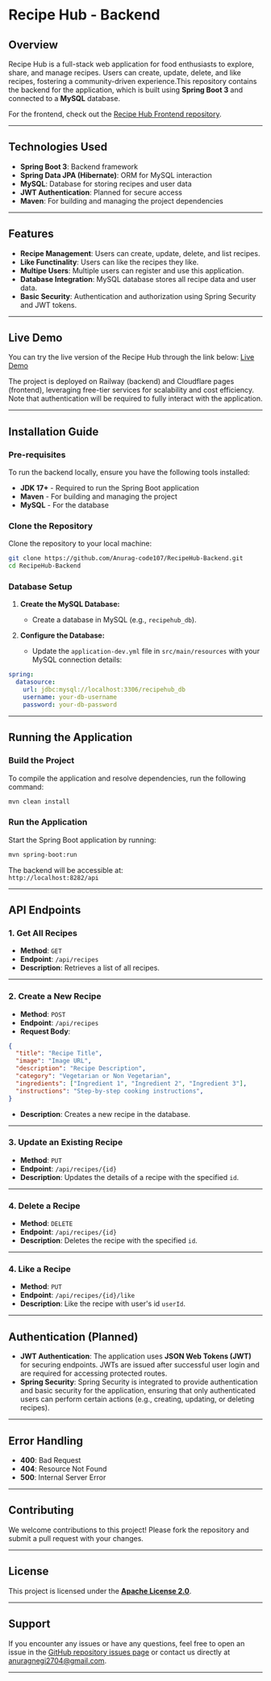 # **Recipe Hub - Backend**

## **Overview**

Recipe Hub is a full-stack web application for food enthusiasts to explore, share, and manage recipes. Users can create, update, delete, and like recipes, fostering a community-driven experience.This repository contains the backend for the application, which is built using **Spring Boot 3** and connected to a **MySQL** database.

For the frontend, check out the [Recipe Hub Frontend repository](https://github.com/Anurag-code107/RecipeHub-Frontend).

---

## **Technologies Used**

- **Spring Boot 3**: Backend framework
- **Spring Data JPA (Hibernate)**: ORM for MySQL interaction
- **MySQL**: Database for storing recipes and user data
- **JWT Authentication**: Planned for secure access
- **Maven**: For building and managing the project dependencies

---

## **Features**

- **Recipe Management**: Users can create, update, delete, and list recipes.
- **Like Functinality**: Users can like the recipes they like.
- **Multipe Users**: Multiple users can register and use this application.
- **Database Integration**: MySQL database stores all recipe data and user data.
- **Basic Security**: Authentication and authorization using Spring Security and JWT tokens.

---

## **Live Demo**

You can try the live version of the Recipe Hub through the link below:
[Live Demo](https://recipehub-cwd.pages.dev/)

The project is deployed on Railway (backend) and Cloudflare pages (frontend), leveraging free-tier services for scalability and cost efficiency.
Note that authentication will be required to fully interact with the application.

---

## **Installation Guide**

### **Pre-requisites**

To run the backend locally, ensure you have the following tools installed:

- **JDK 17+** - Required to run the Spring Boot application
- **Maven** - For building and managing the project
- **MySQL** - For the database

### **Clone the Repository**

Clone the repository to your local machine:

```bash
git clone https://github.com/Anurag-code107/RecipeHub-Backend.git
cd RecipeHub-Backend
```

### **Database Setup**

1. **Create the MySQL Database:**
   - Create a database in MySQL (e.g., `recipehub_db`).

2. **Configure the Database:**
   - Update the `application-dev.yml` file in `src/main/resources` with your MySQL connection details:

```yaml
spring:
  datasource:
    url: jdbc:mysql://localhost:3306/recipehub_db
    username: your-db-username
    password: your-db-password
```

---

## **Running the Application**

### **Build the Project**

To compile the application and resolve dependencies, run the following command:

```bash
mvn clean install
```

### **Run the Application**

Start the Spring Boot application by running:

```bash
mvn spring-boot:run
```

The backend will be accessible at:  
`http://localhost:8282/api`

---

## **API Endpoints**

### **1. Get All Recipes**
- **Method**: `GET`  
- **Endpoint**: `/api/recipes`  
- **Description**: Retrieves a list of all recipes.

---

### **2. Create a New Recipe**
- **Method**: `POST`  
- **Endpoint**: `/api/recipes`  
- **Request Body**:

```json
{
  "title": "Recipe Title",
  "image": "Image URL",
  "description": "Recipe Description",
  "category": "Vegetarian or Non Vegetarian",
  "ingredients": ["Ingredient 1", "Ingredient 2", "Ingredient 3"],
  "instructions": "Step-by-step cooking instructions",
}
```

- **Description**: Creates a new recipe in the database.

---

### **3. Update an Existing Recipe**
- **Method**: `PUT`  
- **Endpoint**: `/api/recipes/{id}`  
- **Description**: Updates the details of a recipe with the specified `id`.

---

### **4. Delete a Recipe**
- **Method**: `DELETE`  
- **Endpoint**: `/api/recipes/{id}`  
- **Description**: Deletes the recipe with the specified `id`.

---

### **4. Like a Recipe**
- **Method**: `PUT`  
- **Endpoint**: `/api/recipes/{id}/like`  
- **Description**: Like the recipe with user's id `userId`.

---

## **Authentication (Planned)**

- **JWT Authentication**: The application uses **JSON Web Tokens (JWT)** for securing endpoints. JWTs are issued after successful user login and are required for accessing protected routes. 
- **Spring Security**: Spring Security is integrated to provide authentication and basic security for the application, ensuring that only authenticated users can perform certain actions (e.g., creating, updating, or deleting recipes).

--- 

## **Error Handling**

- **400**: Bad Request  
- **404**: Resource Not Found  
- **500**: Internal Server Error  

---

## **Contributing**

We welcome contributions to this project! Please fork the repository and submit a pull request with your changes.

---

## **License**

This project is licensed under the [**Apache License 2.0**](LICENSE).

---

## **Support**

If you encounter any issues or have any questions, feel free to open an issue in the [GitHub repository issues page](https://github.com/Anurag-code107/RecipeHub-Backend/issues) or contact us directly at [anuragnegi2704@gmail.com](mailto:anuragnegi2704@gmail.com).

---

